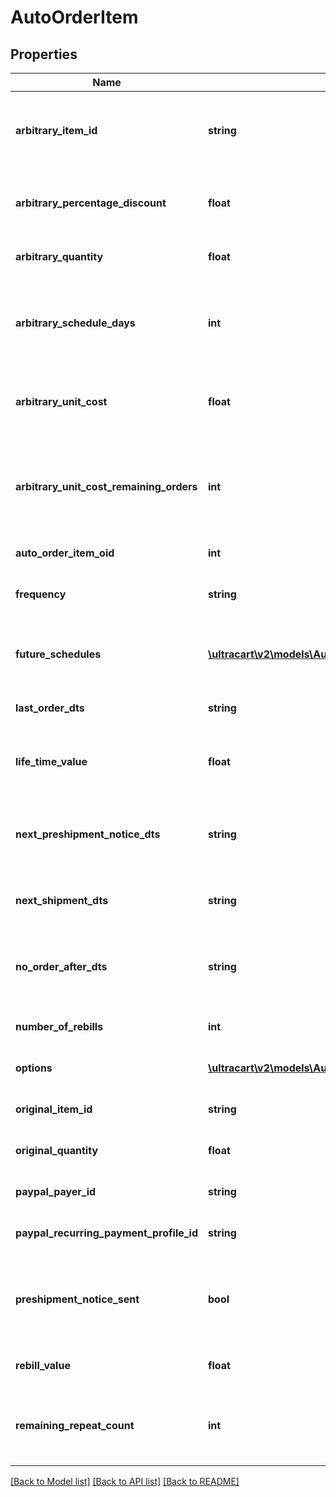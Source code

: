 # AutoOrderItem

## Properties
Name | Type | Description | Notes
------------ | ------------- | ------------- | -------------
**arbitrary_item_id** | **string** | Arbitrary item id that should be rebilled instead of the normal schedule | [optional] 
**arbitrary_percentage_discount** | **float** | An arbitrary percentage discount to provide on future rebills | [optional] 
**arbitrary_quantity** | **float** | Arbitrary quantity to rebill | [optional] 
**arbitrary_schedule_days** | **int** | The number of days to rebill if the frequency is set to an arbitrary number of days | [optional] 
**arbitrary_unit_cost** | **float** | Arbitrary unit cost that rebills of this item should occur at | [optional] 
**arbitrary_unit_cost_remaining_orders** | **int** | The number of rebills to give the arbitrary unit cost on before reverting to normal pricing. | [optional] 
**auto_order_item_oid** | **int** | Primary key of AutoOrderItem | [optional] 
**frequency** | **string** | Frequency of the rebill if not a fixed schedule | [optional] 
**future_schedules** | [**\ultracart\v2\models\AutoOrderItemFutureSchedule[]**](AutoOrderItemFutureSchedule.md) | The future rebill schedule for this item up to the next ten rebills | [optional] 
**last_order_dts** | **string** | Date/time of the last order of this item | [optional] 
**life_time_value** | **float** | The life time value of this item including the original purchase | [optional] 
**next_preshipment_notice_dts** | **string** | The date/time of when the next pre-shipment notice should be sent | [optional] 
**next_shipment_dts** | **string** | Date/time that this item is scheduled to rebill | [optional] 
**no_order_after_dts** | **string** | Date/time after which no additional rebills of this item should occur | [optional] 
**number_of_rebills** | **int** | The number of times this item has rebilled | [optional] 
**options** | [**\ultracart\v2\models\AutoOrderItemOption[]**](AutoOrderItemOption.md) | Options associated with this item | [optional] 
**original_item_id** | **string** | The original item id purchased | [optional] 
**original_quantity** | **float** | The original quantity purchased | [optional] 
**paypal_payer_id** | **string** | The PayPal Payer ID tied to this item | [optional] 
**paypal_recurring_payment_profile_id** | **string** | The PayPal Profile ID tied to this item | [optional] 
**preshipment_notice_sent** | **bool** | True if the preshipment notice associated with the next rebill has been sent | [optional] 
**rebill_value** | **float** | The value of the rebills of this item | [optional] 
**remaining_repeat_count** | **int** | The number of rebills remaining before this item is complete | [optional] 

[[Back to Model list]](../README.md#documentation-for-models) [[Back to API list]](../README.md#documentation-for-api-endpoints) [[Back to README]](../README.md)


